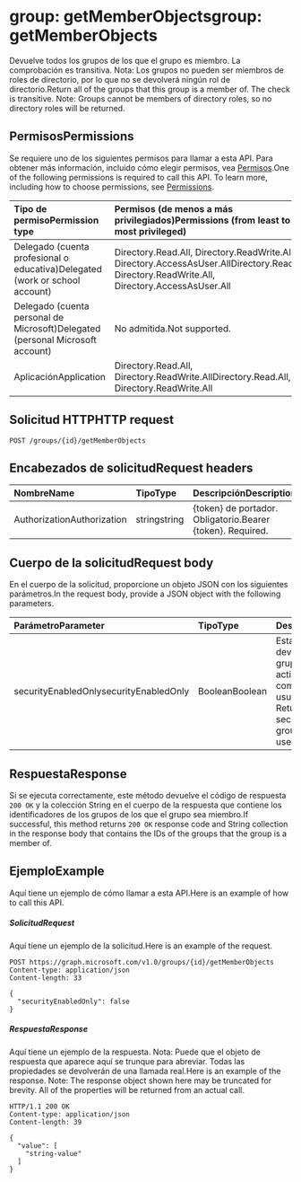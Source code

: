 # <a name="group-getmemberobjects"></a><span data-ttu-id="70948-101">group: getMemberObjects</span><span class="sxs-lookup"><span data-stu-id="70948-101">group: getMemberObjects</span></span>
<span data-ttu-id="70948-p101">Devuelve todos los grupos de los que el grupo es miembro. La comprobación es transitiva. Nota: Los grupos no pueden ser miembros de roles de directorio, por lo que no se devolverá ningún rol de directorio.</span><span class="sxs-lookup"><span data-stu-id="70948-p101">Return all of the groups that this group is a member of. The check is transitive. Note: Groups cannot be members of directory roles, so no directory roles will be returned.</span></span>

## <a name="permissions"></a><span data-ttu-id="70948-105">Permisos</span><span class="sxs-lookup"><span data-stu-id="70948-105">Permissions</span></span>
<span data-ttu-id="70948-p102">Se requiere uno de los siguientes permisos para llamar a esta API. Para obtener más información, incluido cómo elegir permisos, vea [Permisos](../../../concepts/permissions_reference.md).</span><span class="sxs-lookup"><span data-stu-id="70948-p102">One of the following permissions is required to call this API. To learn more, including how to choose permissions, see [Permissions](../../../concepts/permissions_reference.md).</span></span>

|<span data-ttu-id="70948-108">Tipo de permiso</span><span class="sxs-lookup"><span data-stu-id="70948-108">Permission type</span></span>      | <span data-ttu-id="70948-109">Permisos (de menos a más privilegiados)</span><span class="sxs-lookup"><span data-stu-id="70948-109">Permissions (from least to most privileged)</span></span>              |
|:--------------------|:---------------------------------------------------------|
|<span data-ttu-id="70948-110">Delegado (cuenta profesional o educativa)</span><span class="sxs-lookup"><span data-stu-id="70948-110">Delegated (work or school account)</span></span> | <span data-ttu-id="70948-111">Directory.Read.All, Directory.ReadWrite.All, Directory.AccessAsUser.All</span><span class="sxs-lookup"><span data-stu-id="70948-111">Directory.Read.All, Directory.ReadWrite.All, Directory.AccessAsUser.All</span></span>    |
|<span data-ttu-id="70948-112">Delegado (cuenta personal de Microsoft)</span><span class="sxs-lookup"><span data-stu-id="70948-112">Delegated (personal Microsoft account)</span></span> | <span data-ttu-id="70948-113">No admitida.</span><span class="sxs-lookup"><span data-stu-id="70948-113">Not supported.</span></span>    |
|<span data-ttu-id="70948-114">Aplicación</span><span class="sxs-lookup"><span data-stu-id="70948-114">Application</span></span> | <span data-ttu-id="70948-115">Directory.Read.All, Directory.ReadWrite.All</span><span class="sxs-lookup"><span data-stu-id="70948-115">Directory.Read.All, Directory.ReadWrite.All</span></span> |

## <a name="http-request"></a><span data-ttu-id="70948-116">Solicitud HTTP</span><span class="sxs-lookup"><span data-stu-id="70948-116">HTTP request</span></span>
<!-- { "blockType": "ignored" } -->
```http
POST /groups/{id}/getMemberObjects
```
## <a name="request-headers"></a><span data-ttu-id="70948-117">Encabezados de solicitud</span><span class="sxs-lookup"><span data-stu-id="70948-117">Request headers</span></span>
| <span data-ttu-id="70948-118">Nombre</span><span class="sxs-lookup"><span data-stu-id="70948-118">Name</span></span>       | <span data-ttu-id="70948-119">Tipo</span><span class="sxs-lookup"><span data-stu-id="70948-119">Type</span></span> | <span data-ttu-id="70948-120">Descripción</span><span class="sxs-lookup"><span data-stu-id="70948-120">Description</span></span>|
|:---------------|:--------|:----------|
| <span data-ttu-id="70948-121">Authorization</span><span class="sxs-lookup"><span data-stu-id="70948-121">Authorization</span></span>  | <span data-ttu-id="70948-122">string</span><span class="sxs-lookup"><span data-stu-id="70948-122">string</span></span>  | <span data-ttu-id="70948-p103">{token} de portador. Obligatorio.</span><span class="sxs-lookup"><span data-stu-id="70948-p103">Bearer {token}. Required.</span></span> |

## <a name="request-body"></a><span data-ttu-id="70948-125">Cuerpo de la solicitud</span><span class="sxs-lookup"><span data-stu-id="70948-125">Request body</span></span>
<span data-ttu-id="70948-126">En el cuerpo de la solicitud, proporcione un objeto JSON con los siguientes parámetros.</span><span class="sxs-lookup"><span data-stu-id="70948-126">In the request body, provide a JSON object with the following parameters.</span></span>

| <span data-ttu-id="70948-127">Parámetro</span><span class="sxs-lookup"><span data-stu-id="70948-127">Parameter</span></span>    | <span data-ttu-id="70948-128">Tipo</span><span class="sxs-lookup"><span data-stu-id="70948-128">Type</span></span>   |<span data-ttu-id="70948-129">Descripción</span><span class="sxs-lookup"><span data-stu-id="70948-129">Description</span></span>|
|:---------------|:--------|:----------|
|<span data-ttu-id="70948-130">securityEnabledOnly</span><span class="sxs-lookup"><span data-stu-id="70948-130">securityEnabledOnly</span></span>|<span data-ttu-id="70948-131">Boolean</span><span class="sxs-lookup"><span data-stu-id="70948-131">Boolean</span></span>| <span data-ttu-id="70948-p104">Establecer en **false**. La devolución solo de grupos con la seguridad activada solo es compatible para usuarios.</span><span class="sxs-lookup"><span data-stu-id="70948-p104">Set to **false**. Returning only security-enabled groups is supported for users only.</span></span>|

## <a name="response"></a><span data-ttu-id="70948-134">Respuesta</span><span class="sxs-lookup"><span data-stu-id="70948-134">Response</span></span>
<span data-ttu-id="70948-135">Si se ejecuta correctamente, este método devuelve el código de respuesta `200 OK` y la colección String en el cuerpo de la respuesta que contiene los identificadores de los grupos de los que el grupo sea miembro.</span><span class="sxs-lookup"><span data-stu-id="70948-135">If successful, this method returns `200 OK` response code and String collection in the response body that contains the IDs of the groups that the group is a member of.</span></span>

## <a name="example"></a><span data-ttu-id="70948-136">Ejemplo</span><span class="sxs-lookup"><span data-stu-id="70948-136">Example</span></span>
<span data-ttu-id="70948-137">Aquí tiene un ejemplo de cómo llamar a esta API.</span><span class="sxs-lookup"><span data-stu-id="70948-137">Here is an example of how to call this API.</span></span>
##### <a name="request"></a><span data-ttu-id="70948-138">Solicitud</span><span class="sxs-lookup"><span data-stu-id="70948-138">Request</span></span>
<span data-ttu-id="70948-139">Aquí tiene un ejemplo de la solicitud.</span><span class="sxs-lookup"><span data-stu-id="70948-139">Here is an example of the request.</span></span>
<!-- {
  "blockType": "request",
  "name": "group_getmemberobjects"
}-->
```http
POST https://graph.microsoft.com/v1.0/groups/{id}/getMemberObjects
Content-type: application/json
Content-length: 33

{
  "securityEnabledOnly": false
}
```

##### <a name="response"></a><span data-ttu-id="70948-140">Respuesta</span><span class="sxs-lookup"><span data-stu-id="70948-140">Response</span></span>
<span data-ttu-id="70948-p105">Aquí tiene un ejemplo de la respuesta. Nota: Puede que el objeto de respuesta que aparece aquí se trunque para abreviar. Todas las propiedades se devolverán de una llamada real.</span><span class="sxs-lookup"><span data-stu-id="70948-p105">Here is an example of the response. Note: The response object shown here may be truncated for brevity. All of the properties will be returned from an actual call.</span></span>
<!-- {
  "blockType": "response",
  "truncated": true,
  "@odata.type": "string",
  "isCollection": true
} -->
```http
HTTP/1.1 200 OK
Content-type: application/json
Content-length: 39

{
  "value": [
    "string-value"
  ]
}
```

<!-- uuid: 8fcb5dbc-d5aa-4681-8e31-b001d5168d79
2015-10-25 14:57:30 UTC -->
<!-- {
  "type": "#page.annotation",
  "description": "group: getMemberObjects",
  "keywords": "",
  "section": "documentation",
  "tocPath": ""
}-->

